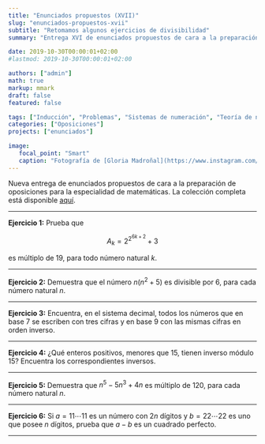 ```yaml
---
title: "Enunciados propuestos (XVII)"
slug: "enunciados-propuestos-xvii"
subtitle: "Retomamos algunos ejercicios de divisibilidad"
summary: "Entrega XVI de enunciados propuestos de cara a la preparación de oposiciones en la especialidad de matemáticas."

date: 2019-10-30T00:00:01+02:00
#lastmod: 2019-10-30T00:00:01+02:00

authors: ["admin"]
math: true
markup: mmark
draft: false
featured: false

tags: ["Inducción", "Problemas", "Sistemas de numeración", "Teoría de números"]
categories: ["Oposiciones"]
projects: ["enunciados"]

image:
   focal_point: "Smart"
   caption: "Fotografía de [Gloria Madroñal](https://www.instagram.com/gloria_mad/), disponible en [Instagram](https://www.instagram.com/gloria_mad/)."
---
```


Nueva entrega de enunciados propuestos de cara a la preparación de oposiciones para la especialidad de matemáticas. La colección completa está disponible [aquí](/courses/enunciados/).

---

**Ejercicio 1:** Prueba que 

$$
A_k = 2^{2^{6k+2}}+3
$$ 

es múltiplo de $19$, para todo número natural $k$.

---

**Ejercicio 2:** Demuestra que el número $n(n^2 + 5)$ es divisible por $6$, para cada número natural $n$.

---

**Ejercicio 3:** Encuentra, en el sistema decimal, todos los números que en base $7$ se escriben con tres cifras y en base $9$ con las mismas cifras en orden inverso.

---

**Ejercicio 4:** ¿Qué enteros positivos, menores que $15$, tienen inverso módulo $15$? Encuentra los correspondientes inversos.

---

**Ejercicio 5:** Demuestra que $n^5 - 5n^3 + 4n$ es múltiplo de $120$, para cada número natural $n$.

---

**Ejercicio 6:** Si $a=11\cdots 11$ es un número con $2n$ dígitos y $b=22\cdots 22$ es uno que posee $n$ dígitos, prueba que $a-b$ es un cuadrado perfecto.

---
